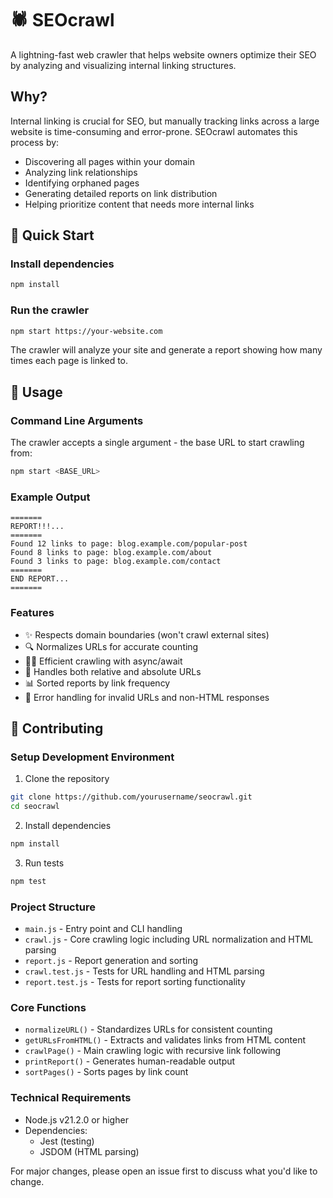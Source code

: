 # 🕷️ SEOcrawl

A lightning-fast web crawler that helps website owners optimize their SEO by analyzing and visualizing internal linking structures.

## Why?

Internal linking is crucial for SEO, but manually tracking links across a large website is time-consuming and error-prone. SEOcrawl automates this process by:

- Discovering all pages within your domain
- Analyzing link relationships
- Identifying orphaned pages
- Generating detailed reports on link distribution
- Helping prioritize content that needs more internal links

## 🚀 Quick Start

### Install dependencies

```bash
npm install
```

### Run the crawler

```bash
npm start https://your-website.com
```

The crawler will analyze your site and generate a report showing how many times each page is linked to.

## 📖 Usage

### Command Line Arguments

The crawler accepts a single argument - the base URL to start crawling from:

```bash
npm start <BASE_URL>
```

### Example Output

```
=======
REPORT!!!...
=======
Found 12 links to page: blog.example.com/popular-post
Found 8 links to page: blog.example.com/about
Found 3 links to page: blog.example.com/contact
=======
END REPORT...
=======
```

### Features

- ✨ Respects domain boundaries (won't crawl external sites)
- 🔍 Normalizes URLs for accurate counting
- 🏃‍♂️ Efficient crawling with async/await
- 🎯 Handles both relative and absolute URLs
- 📊 Sorted reports by link frequency
- 🚫 Error handling for invalid URLs and non-HTML responses

## 🤝 Contributing

### Setup Development Environment

1. Clone the repository
```bash
git clone https://github.com/yourusername/seocrawl.git
cd seocrawl
```

2. Install dependencies
```bash
npm install
```

3. Run tests
```bash
npm test
```

### Project Structure

- `main.js` - Entry point and CLI handling
- `crawl.js` - Core crawling logic including URL normalization and HTML parsing
- `report.js` - Report generation and sorting
- `crawl.test.js` - Tests for URL handling and HTML parsing
- `report.test.js` - Tests for report sorting functionality

### Core Functions

- `normalizeURL()` - Standardizes URLs for consistent counting
- `getURLsFromHTML()` - Extracts and validates links from HTML content
- `crawlPage()` - Main crawling logic with recursive link following
- `printReport()` - Generates human-readable output
- `sortPages()` - Sorts pages by link count

### Technical Requirements

- Node.js v21.2.0 or higher
- Dependencies:
  - Jest (testing)
  - JSDOM (HTML parsing)

For major changes, please open an issue first to discuss what you'd like to change.
